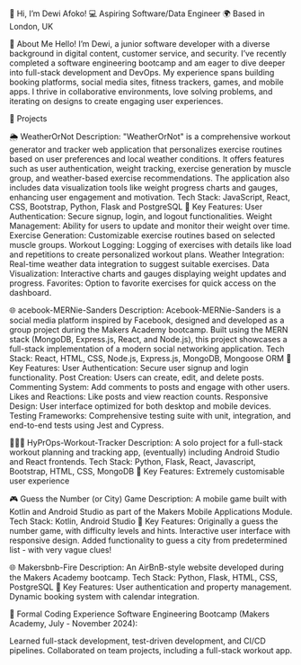 👋 Hi, I’m Dewi Afoko!
💻 Aspiring Software/Data Engineer
🌍 Based in London, UK

🚀 About Me
Hello! I’m Dewi, a junior software developer with a diverse background in digital content, customer service, and security. I’ve recently completed a software engineering bootcamp and am eager to dive deeper into full-stack development and DevOps. My experience spans building booking platforms, social media sites, fitness trackers, games, and mobile apps. I thrive in collaborative environments, love solving problems, and iterating on designs to create engaging user experiences.

💼 Projects

🌦️ WeatherOrNot
Description: "WeatherOrNot" is a comprehensive workout generator and tracker web application that personalizes exercise routines based on user preferences and local weather conditions. It offers features such as user authentication, weight tracking, exercise generation by muscle group, and weather-based exercise recommendations. The application also includes data visualization tools like weight progress charts and gauges, enhancing user engagement and motivation.
Tech Stack: JavaScript, React, CSS, Bootstrap, Python, Flask and PostgreSQL
📌 Key Features:
User Authentication: Secure signup, login, and logout functionalities.
Weight Management: Ability for users to update and monitor their weight over time.
Exercise Generation: Customizable exercise routines based on selected muscle groups.
Workout Logging: Logging of exercises with details like load and repetitions to create personalized workout plans.
Weather Integration: Real-time weather data integration to suggest suitable exercises.
Data Visualization: Interactive charts and gauges displaying weight updates and progress.
Favorites: Option to favorite exercises for quick access on the dashboard.

🌐 acebook-MERNie-Sanders
Description: Acebook-MERNie-Sanders is a social media platform inspired by Facebook, designed and developed as a group project during the Makers Academy bootcamp. Built using the MERN stack (MongoDB, Express.js, React, and Node.js), this project showcases a full-stack implementation of a modern social networking application.
Tech Stack: React, HTML, CSS, Node.js, Express.js, MongoDB, Mongoose ORM
📌 Key Features:
User Authentication: Secure user signup and login functionality.
Post Creation: Users can create, edit, and delete posts.
Commenting System: Add comments to posts and engage with other users.
Likes and Reactions: Like posts and view reaction counts.
Responsive Design: User interface optimized for both desktop and mobile devices.
Testing Frameworks: Comprehensive testing suite with unit, integration, and end-to-end tests using Jest and Cypress.

🏋🏽‍♂️ HyPrOps-Workout-Tracker
Description: A solo project for a full-stack workout planning and tracking app, (eventually) including Android Studio and React frontends.
Tech Stack: Python, Flask, React, Javascript, Bootstrap, HTML, CSS, MongoDB
📌 Key Features:
Extremely customisable user experience

🎮 Guess the Number (or City) Game
Description: A mobile game built with Kotlin and Android Studio as part of the Makers Mobile Applications Module.
Tech Stack: Kotlin, Android Studio
📌 Key Features:
Originally a guess the number game, with difficulty levels and hints.
Interactive user interface with responsive design.
Added functionality to guess a city from predetermined list - with very vague clues!

🌐 Makersbnb-Fire
Description: An AirBnB-style website developed during the Makers Academy bootcamp.
Tech Stack: Python, Flask, HTML, CSS, PostgreSQL
📌 Key Features:
User authentication and property management.
Dynamic booking system with calendar integration.


🌟 Formal Coding Experience
Software Engineering Bootcamp (Makers Academy, July - November 2024):

Learned full-stack development, test-driven development, and CI/CD pipelines.
Collaborated on team projects, including a full-stack workout app.


<!---
Dewi-Afoko/Dewi-Afoko is a ✨ special ✨ repository because its `README.md` (this file) appears on your GitHub profile.
You can click the Preview link to take a look at your changes.
--->
